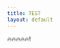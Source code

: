 ```yaml
---
title: TEST
layout: default
---
```


🔥🔥🔥🔥🔥!

<script src="assets/js/test.js" id="b2a9890b-7402-4eab-b113-156a96e25502"></script>


